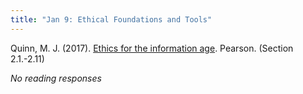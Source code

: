 ```yaml
---
title: "Jan 9: Ethical Foundations and Tools"
---
```


Quinn, M. J. (2017). [Ethics for the information age](https://drive.google.com/file/u/1/d/1lHm7DceDDvlwSPM1Ks0i4WP74YajWnHK/view?usp=sharing). Pearson. (Section 2.1.-2.11)


*No reading responses*

